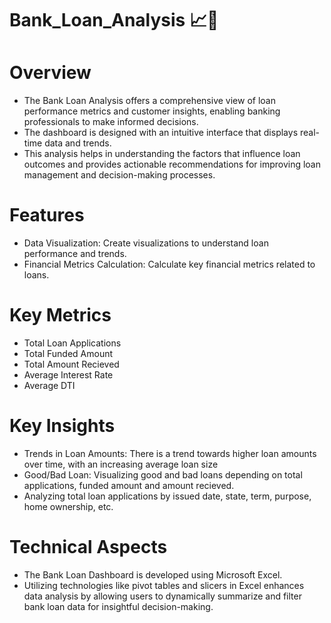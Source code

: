 # Bank_Loan_Analysis 📈🏦

# Overview
* The Bank Loan Analysis offers a comprehensive view of loan performance metrics and customer insights, enabling banking professionals to make informed decisions.
* The dashboard is designed with an intuitive interface that displays real-time data and trends.
* This analysis helps in understanding the factors that influence loan outcomes and provides actionable recommendations for improving loan management and decision-making processes.

# Features
* Data Visualization: Create visualizations to understand loan performance and trends.
* Financial Metrics Calculation: Calculate key financial metrics related to loans.

# Key Metrics
* Total Loan Applications
* Total Funded Amount
* Total Amount Recieved
* Average Interest Rate
* Average DTI
  
# Key Insights
* Trends in Loan Amounts: There is a trend towards higher loan amounts over time, with an increasing average loan size
* Good/Bad Loan: Visualizing good and bad loans depending on total applications, funded amount and amount recieved.
* Analyzing total loan applications by issued date, state, term, purpose, home ownership, etc. 

# Technical Aspects
* The Bank Loan Dashboard is developed using Microsoft Excel.
* Utilizing technologies like pivot tables and slicers in Excel enhances data analysis by allowing users to dynamically summarize and filter bank loan data for insightful decision-making.
